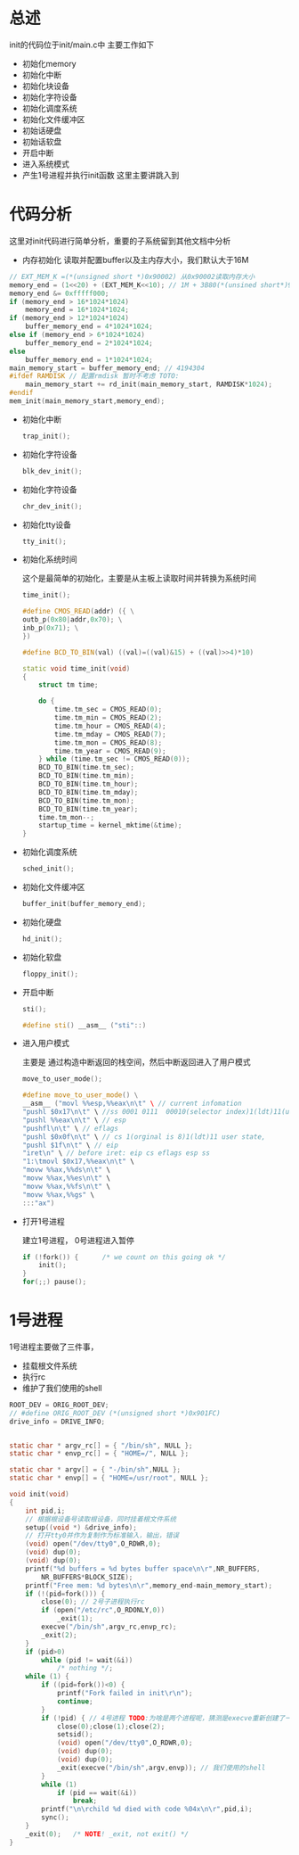# 总述
init的代码位于init/main.c中
主要工作如下
- 初始化memory
- 初始化中断
- 初始化块设备
- 初始化字符设备
- 初始化调度系统
- 初始化文件缓冲区
- 初始话硬盘
- 初始话软盘
- 开启中断
- 进入系统模式
- 产生1号进程并执行init函数
这里主要讲跳入到
# 代码分析
这里对init代码进行简单分析，重要的子系统留到其他文档中分析
- 内存初始化
读取并配置buffer以及主内存大小，我们默认大于16M
```c++
// EXT_MEM_K =(*(unsigned short *)0x90002) 从0x90002读取内存大小
memory_end = (1<<20) + (EXT_MEM_K<<10); // 1M + 3B80(*(unsined short*)90002) << 10 = 16646144
memory_end &= 0xfffff000;
if (memory_end > 16*1024*1024)
    memory_end = 16*1024*1024;
if (memory_end > 12*1024*1024) 
    buffer_memory_end = 4*1024*1024;
else if (memory_end > 6*1024*1024)
    buffer_memory_end = 2*1024*1024;
else
    buffer_memory_end = 1*1024*1024;
main_memory_start = buffer_memory_end; // 4194304
#ifdef RAMDISK // 配置rmdisk 暂时不考虑 TOTO:
	main_memory_start += rd_init(main_memory_start, RAMDISK*1024);
#endif
mem_init(main_memory_start,memory_end);
```
- 初始化中断
    ```c++
    trap_init();
    ```
- 初始化字符设备
    ```c++
	blk_dev_init();
    ```
- 初始化字符设备
    ```c++
	chr_dev_init();
    ```
- 初始化tty设备
    ```c++
	tty_init();
    ```
- 初始化系统时间
	
	这个是最简单的初始化，主要是从主板上读取时间并转换为系统时间
    ```c++
	time_init();

	#define CMOS_READ(addr) ({ \
	outb_p(0x80|addr,0x70); \
	inb_p(0x71); \
	})

	#define BCD_TO_BIN(val) ((val)=((val)&15) + ((val)>>4)*10)

	static void time_init(void)
	{
		struct tm time;

		do {
			time.tm_sec = CMOS_READ(0);
			time.tm_min = CMOS_READ(2);
			time.tm_hour = CMOS_READ(4);
			time.tm_mday = CMOS_READ(7);
			time.tm_mon = CMOS_READ(8);
			time.tm_year = CMOS_READ(9);
		} while (time.tm_sec != CMOS_READ(0));
		BCD_TO_BIN(time.tm_sec);
		BCD_TO_BIN(time.tm_min);
		BCD_TO_BIN(time.tm_hour);
		BCD_TO_BIN(time.tm_mday);
		BCD_TO_BIN(time.tm_mon);
		BCD_TO_BIN(time.tm_year);
		time.tm_mon--;
		startup_time = kernel_mktime(&time);
	}
	
    ```
- 初始化调度系统
    ```c++
	sched_init();
    ```
- 初始化文件缓冲区
    ```c++
	buffer_init(buffer_memory_end);
    ```
- 初始化硬盘
    ```c++
	hd_init();
    ```
- 初始化软盘
    ```c++
	floppy_init();
    ```
- 开启中断
    ```c++
	sti();

    #define sti() __asm__ ("sti"::)
    ```
- 进入用户模式

    主要是 通过构造中断返回的栈空间，然后中断返回进入了用户模式
    ```c++
	move_to_user_mode();

    #define move_to_user_mode() \
    __asm__ ("movl %%esp,%%eax\n\t" \ // current infomation
	"pushl $0x17\n\t" \ //ss 0001 0111  00010(selector index)1(ldt)11(user mode) the indexreplace in {0,code,data} ldt in init_task
	"pushl %%eax\n\t" \ // esp
	"pushfl\n\t" \ // eflags
	"pushl $0x0f\n\t" \ // cs 1(orginal is 8)1(ldt)11 user state,
	"pushl $1f\n\t" \ // eip
	"iret\n" \ // before iret: eip cs eflags esp ss
	"1:\tmovl $0x17,%%eax\n\t" \
	"movw %%ax,%%ds\n\t" \
	"movw %%ax,%%es\n\t" \
	"movw %%ax,%%fs\n\t" \
	"movw %%ax,%%gs" \
	:::"ax")
    ```
- 打开1号进程
  
    建立1号进程， 0号进程进入暂停
    ```c++
    if (!fork()) {		/* we count on this going ok */
		init();
	}
    for(;;) pause();
    ```
# 1号进程
1号进程主要做了三件事，
- 挂载根文件系统
- 执行rc
- 维护了我们使用的shell
```c
ROOT_DEV = ORIG_ROOT_DEV; 
// #define ORIG_ROOT_DEV (*(unsigned short *)0x901FC)
drive_info = DRIVE_INFO;


static char * argv_rc[] = { "/bin/sh", NULL };
static char * envp_rc[] = { "HOME=/", NULL };

static char * argv[] = { "-/bin/sh",NULL };
static char * envp[] = { "HOME=/usr/root", NULL };

void init(void)
{
	int pid,i;
    // 根据根设备号读取根设备，同时挂着根文件系统
	setup((void *) &drive_info);
    // 打开tty0并作为复制作为标准输入，输出，错误
	(void) open("/dev/tty0",O_RDWR,0);
	(void) dup(0);
	(void) dup(0);
	printf("%d buffers = %d bytes buffer space\n\r",NR_BUFFERS,
		NR_BUFFERS*BLOCK_SIZE);
	printf("Free mem: %d bytes\n\r",memory_end-main_memory_start);
	if (!(pid=fork())) {
		close(0); // 2号子进程执行rc
		if (open("/etc/rc",O_RDONLY,0))
			_exit(1);
		execve("/bin/sh",argv_rc,envp_rc); 
		_exit(2);
	}
	if (pid>0)
		while (pid != wait(&i))
			/* nothing */;
	while (1) {
		if ((pid=fork())<0) {
			printf("Fork failed in init\r\n");
			continue;
		}
		if (!pid) { // 4号进程 TODO:为啥是两个进程呢，猜测是execve重新创建了一个进程来执行
			close(0);close(1);close(2);
			setsid();
			(void) open("/dev/tty0",O_RDWR,0);
			(void) dup(0);
			(void) dup(0);
			_exit(execve("/bin/sh",argv,envp)); // 我们使用的shell
		}
		while (1)
			if (pid == wait(&i))
				break;
		printf("\n\rchild %d died with code %04x\n\r",pid,i);
		sync();
	}
	_exit(0);	/* NOTE! _exit, not exit() */
}

```